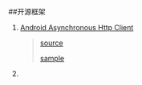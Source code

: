 ##开源框架


1. [Android Asynchronous Http Client](https://loopj.com/android-async-http/)
   
	>[source](https://github.com/loopj/android-async-http)
	>
	>[sample](https://github.com/loopj/android-async-http/tree/1.4.9/sample/src/main/java/com/loopj/android/http/sample)
   	
   
2. 